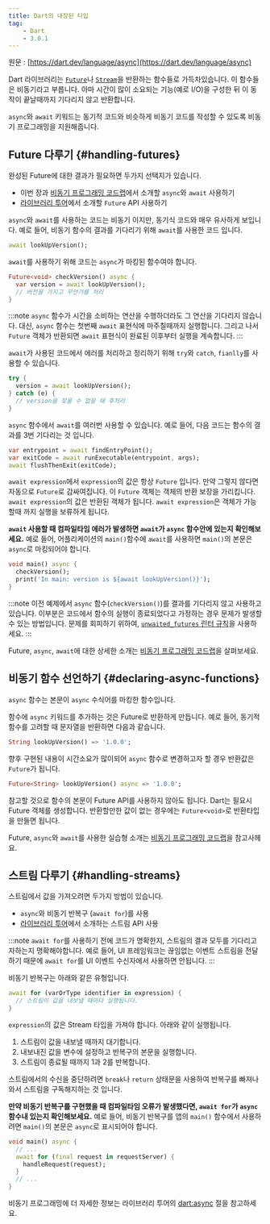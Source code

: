 ```yaml
---
title: Dart의 내장된 타입
tag:
    - Dart
    - 3.0.1
---
```


원문 : [https://dart.dev/language/async](https://dart.dev/language/async)

Dart 라이브러리는 [`Future`](https://api.dart.dev/stable/dart-async/Future-class.html)나 [`Stream`](https://api.dart.dev/stable/dart-async/Stream-class.html)을 반환하는 함수들로 가득차있습니다.
이 함수들은 비동기라고 부릅니다.
아마 시간이 많이 소요되는 기능(예로 I/O)을 구성한 뒤 이 동작이 끝날때까지 기다리지 않고 반환합니다. 

`async`와 `await` 키워드는 동기적 코드와 비슷하게 비동기 코드를 작성할 수 있도록 비동기 프로그래밍을 지원해줍니다.

## Future 다루기 {#handling-futures}

완성된 Future에 대한 결과가 필요하면 두가지 선택지가 있습니다.

* 이번 장과 [비동기 프로그래밍 코드랩](https://dart.dev/codelabs/async-await)에서 소개할 `async`와 `await` 사용하기
* [라이브러리 투어](https://dart.dev/guides/libraries/library-tour#future)에서 소개할 `Future` API 사용하기

`async`와 `await`를 사용하는 코드는 비동기 이지만, 동기식 코드와 매우 유사하게 보입니다.
예로 들어, 비동기 함수의 결과를 기다리기 위해 `await`를 사용한 코드 입니다.

```dart
await lookUpVersion();
```

`await`를 사용하기 위해 코드는 `async`가 마킹된 함수여야 합니다.

```dart
Future<void> checkVersion() async {
  var version = await lookUpVersion();
  // 버전을 가지고 무언가를 처리
}
```

:::note
`async` 함수가 시간을 소비하는 연산을 수행하더라도 그 연산을 기다리지 않습니다.
대신, `async` 함수는 첫번째 `await` 표현식에 마주칠때까지 실행합니다.
그리고 나서 `Future` 객체가 반환되면 `await` 표현식이 완료된 이후부터 실행을 계속합니다.
:::

`await`가 사용된 코드에서 에러를 처리하고 정리하기 위해 `try`와 `catch`, `fianlly`를 사용할 수 있습니다.

```dart
try {
  version = await lookUpVersion();
} catch (e) {
  // version을 찾울 수 없을 때 후처리
}
```

`async` 함수에서 `await`를 여러번 사용할 수 있습니다.
예로 들어, 다음 코드는 함수의 결과를 3번 기다리는 것 입니다.

```dart
var entrypoint = await findEntryPoint();
var exitCode = await runExecutable(entrypoint, args);
await flushThenExit(exitCode);
```

`await expression`에서 `expression`의 값은 항상 `Future` 입니다.
만약 그렇지 않다면 자동으로 `Future`로 감싸여집니다.
이 `Future` 객체는 객체의 반환 보장을 가리킵니다.
`await expression`의 값은 반환된 객체가 됩니다.
`await expression`은 객체가 가능할때 까지 실행을 보류하게 됩니다.

**`await` 사용할 때 컴파일타임 에러가 발생하면 `await`가 `async` 함수안에 있는지 확인해보세요.**
예로 들어, 어플리케이션의 `main()`함수에 `await`를 사용하면 `main()`의 본문은 `async`로 마킹되어야 합니다.

```dart
void main() async {
  checkVersion();
  print('In main: version is ${await lookUpVersion()}');
}
```

:::note
이전 예제에서 `async` 함수(`checkVersion()`)를 결과를 기다리지 않고 사용하고 있습니다.
이부분은 코드에서 함수의 실행이 종료되었다고 가정하는 경우 문제가 발생할 수 있는 방법입니다.
문제를 회피하기 위하여, [`unwaited_futures` 린터 규칙](https://dart.dev/tools/linter-rules#unawaited_futures)을 사용하세요.
:::

Future, `async`, `await`에 대한 상세한 소개는 [비동기 프로그래밍 코드랩](https://dart.dev/codelabs/async-await)을 살펴보세요.

## 비동기 함수 선언하기 {#declaring-async-functions}

`async` 함수는 본문이 `async` 수식어를 마킹한 함수입니다.

함수에 `async` 키워드를 추가하는 것은 Future로 반환하게 만듭니다.
예로 들어, 동기적 함수를 고려할 때 문자열을 반환하면 다음과 같습니다.

```dart
String lookUpVersion() => '1.0.0';
```

향후 구현된 내용이 시간소요가 많이되어 `async` 함수로 변경하고자 할 경우 반환값은 `Future`가 됩니다.

```dart
Future<String> lookUpVersion() async => '1.0.0';
```

참고할 것으로 함수의 본문이 Future API를 사용하지 않아도 됩니다.
Dart는 필요시 Future 객체를 생성합니다.
반환할만한 값이 없는 경우에는 `Future<void>`로 반환타입을 만들면 됩니다.

Future, `async`와 `await`를 사용한 실습형 소개는 [비동기 프로그래밍 코드랩](https://dart.dev/codelabs/async-await)을 참고사헤요.

## 스트림 다루기 {#handling-streams}

스트림에서 값을 가져오려면 두가지 방법이 있습니다.

* `async`와 비동기 반복구 (`await for`)를 사용
* [라이브러리 투어](https://dart.dev/guides/libraries/library-tour#stream)에서 소개하는 스트림 API 사용

:::note
`await for`를 사용하기 전에 코드가 명확한지, 스트림의 결과 모두를 기다리고자하는지 명확해야합니다.
예로 들어, UI 프레임워크는 끊임없는 이벤트 스트림을 전달하기 때문에 `await for`를 UI 이벤트 수신자에서 사용하면 안됩니다.
:::

비동기 반복구는 아래와 같은 유형입니다.

```dart
await for (varOrType identifier in expression) {
  // 스트림이 값을 내보낼 때마다 실행됩니다.
}
```

`expression`의 값은 Stream 타입을 가져야 합니다.
아래와 같이 실행됩니다.

1. 스트림이 값을 내보낼 때까지 대기합니다.
2. 내보내진 값을 변수에 설정하고 반복구의 본문을 실행합니다.
3. 스트림이 종료될 때까지 1과 2를 반복합니다.

스트림에서의 수신을 중단하려면 `break`나 `return` 상태문을 사용하여 반복구를 빠져나와서 스트림을 구독해지하는 것 입니다.

**만약 비동기 반복구를 구현했을 때 컴파일타임 오류가 발생했다면, `await for`가 `async` 함수내 있는지 확인해보세요.**
예로 들어, 비동기 반복구를 앱의 `main()` 함수에서 사용하려면 `main()`의 본문은 `async`로 표시되어야 합니다.

```dart
void main() async {
  // ...
  await for (final request in requestServer) {
    handleRequest(request);
  }
  // ...
}
```

비동기 프로그래밍에 더 자세한 정보는 라이브러리 투어의 [dart:async](https://dart.dev/guides/libraries/library-tour#dartasync---asynchronous-programming) 절을 참고하세요.

<AdsenseB />